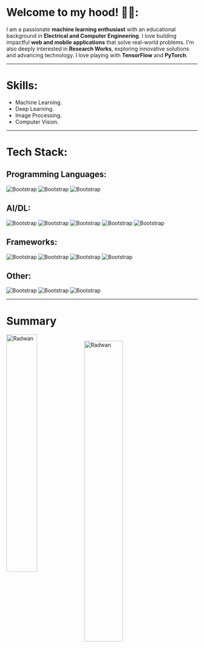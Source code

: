 # Welcome to my hood! 🤜🤛:
I am a passionate **machine learning enthusiast** with an educational background in **Electrical and Computer Engineering**. I love building impactful **web and mobile applications** that solve real-world problems. I'm also deeply interested in **Research Works**, exploring innovative solutions and advancing technology. I love playing with **TensorFlow** and **PyTorch**.
<hr>

# Skills:
- Machine Learning.
- Deep Learning.
- Image Processing.
- Computer Vision.
<hr>

# Tech Stack:
## Programming Languages:
![Bootstrap](https://img.shields.io/badge/-Python-05122A?style=flat&logo=Python&color=353535) ![Bootstrap](https://img.shields.io/badge/-JavaScript-05122A?style=flat&logo=JavaScript&color=353535) ![Bootstrap](https://img.shields.io/badge/-C/C%2B%2B-05122A?style=flat&logo=C/C++&color=353535)

## AI/DL:
![Bootstrap](https://img.shields.io/badge/-Scikit%20Learn-05122A?style=flat&logo=Scikit-Learn&color=353535) ![Bootstrap](https://img.shields.io/badge/-Pandas-05122A?style=flat&logo=Pandas&color=353535) ![Bootstrap](https://img.shields.io/badge/-Numpy-05122A?style=flat&logo=Numpy&color=353535) ![Bootstrap](https://img.shields.io/badge/-Matplotlib-05122A?style=flat&logo=Matplotlib&color=353535)  ![Bootstrap](https://img.shields.io/badge/-OpenCV-05122A?style=flat&logo=OpenCV&color=353535)

## Frameworks:
![Bootstrap](https://img.shields.io/badge/-TensorFlow-05122A?style=flat&logo=TensorFlow&color=353535) ![Bootstrap](https://img.shields.io/badge/-PyTorch-05122A?style=flat&logo=PyTorch&color=353535) ![Bootstrap](https://img.shields.io/badge/-Flask-05122A?style=flat&logo=Flask&color=353535) ![Bootstrap](https://img.shields.io/badge/-FastAPI-05122A?style=flat&logo=FastAPI&color=353535)

## Other:
![Bootstrap](https://img.shields.io/badge/-Docker-05122A?style=flat&logo=Docker&color=353535) ![Bootstrap](https://img.shields.io/badge/-Git-05122A?style=flat&logo=Git&color=353535) ![Bootstrap](https://img.shields.io/badge/-Linux-05122A?style=flat&logo=Linux&color=353535)
<hr>

# Summary
<div>
  <img width="40%" align="left" src="https://github-readme-stats.vercel.app/api/top-langs?username=rakukanteki&show_icons=true&locale=en&layout=compact" alt="Radwan" /> <br>
  <img width="45%" align="left" src="https://github-readme-streak-stats.herokuapp.com/?user=rakukanteki&" alt="Radwan" />
</div>
